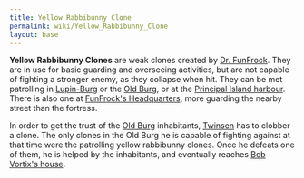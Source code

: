 ```yaml
---
title: Yellow Rabbibunny Clone
permalink: wiki/Yellow_Rabbibunny_Clone
layout: base
---
```


**Yellow Rabbibunny Clones** are weak clones created by [Dr.
FunFrock](Dr._FunFrock "wikilink"). They are in use for basic guarding
and overseeing activities, but are not capable of fighting a stronger
enemy, as they collapse when hit. They can be met patrolling in
[Lupin-Burg](Lupin-Burg "wikilink") or the [Old
Burg](Old_Burg "wikilink"), or at the [Principal Island
harbour](Principal_Island_harbour "wikilink"). There is also one at
[FunFrock's Headquarters](FunFrock's_Headquarters "wikilink"), more
guarding the nearby street than the fortress.

In order to get the trust of the [Old Burg](Old_Burg "wikilink")
inhabitants, [Twinsen](Twinsen "wikilink") has to clobber a clone. The
only clones in the Old Burg he is capable of fighting against at that
time were the patrolling yellow rabbibunny clones. Once he defeats one
of them, he is helped by the inhabitants, and eventually reaches [Bob
Vortix's house](Bob_Vortix's_house "wikilink").
